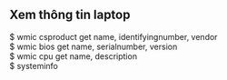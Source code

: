 ## Xem thông tin laptop
$ wmic csproduct get name, identifyingnumber, vendor  
$ wmic bios get name, serialnumber, version  
$ wmic cpu get name, description  
$ systeminfo  
